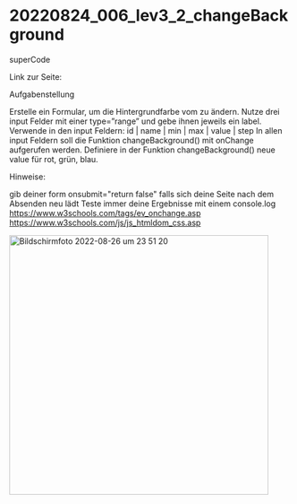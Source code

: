 # 20220824_006_lev3_2_changeBackground
superCode

Link zur Seite:

Aufgabenstellung

Erstelle ein Formular, um die Hintergrundfarbe vom <body> zu ändern.
Nutze drei input Felder mit einer type=”range” und gebe ihnen jeweils ein label.
Verwende in den input Feldern: id | name | min | max | value | step 
In allen input Feldern soll die Funktion changeBackground() mit onChange aufgerufen werden.
Definiere in der Funktion changeBackground() neue value für rot, grün, blau.

Hinweise:

gib deiner form onsubmit="return false" falls sich deine Seite nach dem Absenden neu lädt
Teste immer deine Ergebnisse mit einem console.log
https://www.w3schools.com/tags/ev_onchange.asp
https://www.w3schools.com/js/js_htmldom_css.asp


<img width="463" alt="Bildschirmfoto 2022-08-26 um 23 51 20" src="https://user-images.githubusercontent.com/110397919/186995538-cf5adb22-5782-43c3-a781-6c6afda90511.png">
